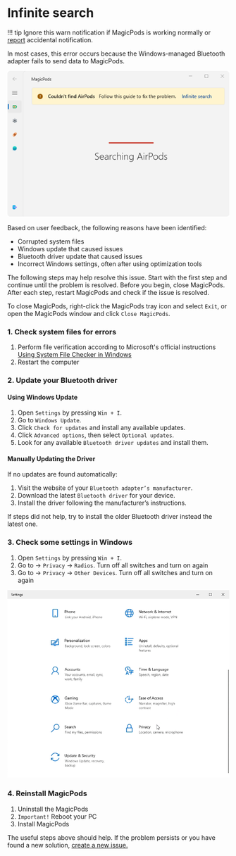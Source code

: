 # Infinite search

!!! tip
    Ignore this warn notification if MagicPods is working normally or [report](report-issue.md) accidental notification.

In most cases, this error occurs because the Windows-managed Bluetooth adapter fails to send data to MagicPods.

![](media/InfiniteSearch.png)

Based on user feedback, the following reasons have been identified:

- Corrupted system files
- Windows update that caused issues
- Bluetooth driver update that caused issues
- Incorrect Windows settings, often after using optimization tools

The following steps may help resolve this issue. Start with the first step and continue until the problem is resolved. Before you begin, close MagicPods. After each step, restart MagicPods and check if the issue is resolved.

To close MagicPods, right-click the MagicPods tray icon and select `Exit`, or open the MagicPods window and click `Close MagicPods`.

### 1. Check system files for errors

1. Perform file verification according to Microsoft's official instructions [Using System File Checker in Windows](https://support.microsoft.com/en-us/windows/using-system-file-checker-in-windows-365e0031-36b1-6031-f804-8fd86e0ef4ca)
2. Restart the computer

### 2. Update your Bluetooth driver

#### Using Windows Update
1. Open `Settings` by pressing `Win + I`.  
2. Go to `Windows Update`.  
3. Click `Check for updates` and install any available updates.  
4. Click `Advanced options`, then select `Optional updates`.  
5. Look for any available `Bluetooth driver updates` and install them.  

#### Manually Updating the Driver

If no updates are found automatically:  

1. Visit the website of your `Bluetooth adapter’s manufacturer`.  
2. Download the latest `Bluetooth driver` for your device.  
3. Install the driver following the manufacturer’s instructions.

If steps did not help, try to install the older Bluetooth driver instead the latest one.

### 3. Check some settings in Windows

1. Open `Settings` by pressing `Win + I`.  
2. Go to -> `Privacy` -> `Radios`. Turn off all switches and turn on again
3. Go to -> `Privacy` -> `Other Devices`. Turn off all switches and turn on again

![](media/InfiniteSearchWindowsSettings.gif)

### 4. Reinstall MagicPods

1. Uninstall the MagicPods
2. `Important!` Reboot your PC
3. Install MagicPods

The useful steps above should help. If the problem persists or you have found a new solution, [create a new issue.](report-issue.md)